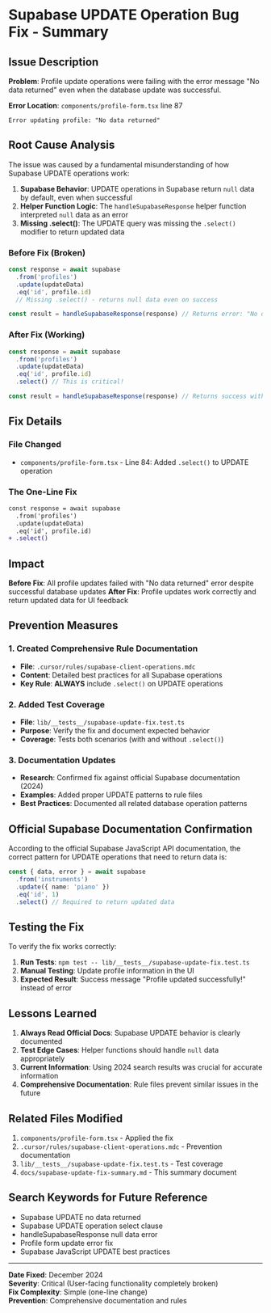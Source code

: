 # Supabase UPDATE Operation Bug Fix - Summary

## Issue Description

**Problem**: Profile update operations were failing with the error message "No data returned" even when the database update was successful.

**Error Location**: `components/profile-form.tsx` line 87
```
Error updating profile: "No data returned"
```

## Root Cause Analysis

The issue was caused by a fundamental misunderstanding of how Supabase UPDATE operations work:

1. **Supabase Behavior**: UPDATE operations in Supabase return `null` data by default, even when successful
2. **Helper Function Logic**: The `handleSupabaseResponse` helper function interpreted `null` data as an error
3. **Missing .select()**: The UPDATE query was missing the `.select()` modifier to return updated data

### Before Fix (Broken)
```typescript
const response = await supabase
  .from('profiles')
  .update(updateData)
  .eq('id', profile.id)
  // Missing .select() - returns null data even on success

const result = handleSupabaseResponse(response) // Returns error: "No data returned"
```

### After Fix (Working)
```typescript
const response = await supabase
  .from('profiles')
  .update(updateData)
  .eq('id', profile.id)
  .select() // This is critical!

const result = handleSupabaseResponse(response) // Returns success with data
```

## Fix Details

### File Changed
- `components/profile-form.tsx` - Line 84: Added `.select()` to UPDATE operation

### The One-Line Fix
```diff
const response = await supabase
  .from('profiles')
  .update(updateData)
  .eq('id', profile.id)
+ .select()
```

## Impact

**Before Fix**: All profile updates failed with "No data returned" error despite successful database updates
**After Fix**: Profile updates work correctly and return updated data for UI feedback

## Prevention Measures

### 1. Created Comprehensive Rule Documentation
- **File**: `.cursor/rules/supabase-client-operations.mdc`
- **Content**: Detailed best practices for all Supabase operations
- **Key Rule**: **ALWAYS** include `.select()` on UPDATE operations

### 2. Added Test Coverage
- **File**: `lib/__tests__/supabase-update-fix.test.ts`
- **Purpose**: Verify the fix and document expected behavior
- **Coverage**: Tests both scenarios (with and without `.select()`)

### 3. Documentation Updates
- **Research**: Confirmed fix against official Supabase documentation (2024)
- **Examples**: Added proper UPDATE patterns to rule files
- **Best Practices**: Documented all related database operation patterns

## Official Supabase Documentation Confirmation

According to the official Supabase JavaScript API documentation, the correct pattern for UPDATE operations that need to return data is:

```typescript
const { data, error } = await supabase
  .from('instruments')
  .update({ name: 'piano' })
  .eq('id', 1)
  .select() // Required to return updated data
```

## Testing the Fix

To verify the fix works correctly:

1. **Run Tests**: `npm test -- lib/__tests__/supabase-update-fix.test.ts`
2. **Manual Testing**: Update profile information in the UI
3. **Expected Result**: Success message "Profile updated successfully!" instead of error

## Lessons Learned

1. **Always Read Official Docs**: Supabase UPDATE behavior is clearly documented
2. **Test Edge Cases**: Helper functions should handle `null` data appropriately
3. **Current Information**: Using 2024 search results was crucial for accurate information
4. **Comprehensive Documentation**: Rule files prevent similar issues in the future

## Related Files Modified

1. `components/profile-form.tsx` - Applied the fix
2. `.cursor/rules/supabase-client-operations.mdc` - Prevention documentation
3. `lib/__tests__/supabase-update-fix.test.ts` - Test coverage
4. `docs/supabase-update-fix-summary.md` - This summary document

## Search Keywords for Future Reference

- Supabase UPDATE no data returned
- Supabase UPDATE operation select clause
- handleSupabaseResponse null data error
- Profile form update error fix
- Supabase JavaScript UPDATE best practices

---

**Date Fixed**: December 2024  
**Severity**: Critical (User-facing functionality completely broken)  
**Fix Complexity**: Simple (one-line change)  
**Prevention**: Comprehensive documentation and rules 